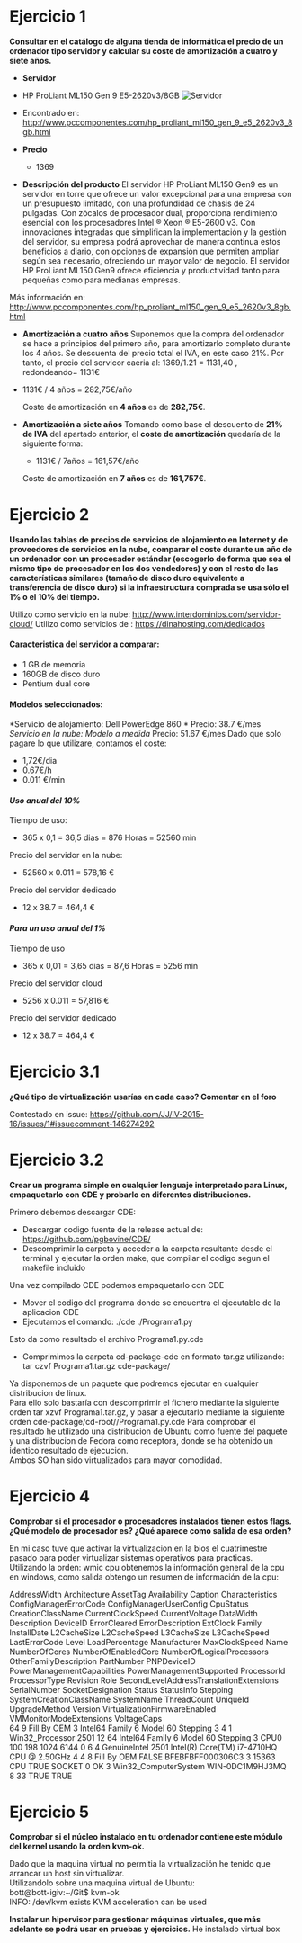 # Ejercicio 1

**Consultar en el catálogo de alguna tienda de informática el precio de un ordenador tipo servidor y calcular su coste de amortización a cuatro y siete años.**

* **Servidor**
* HP ProLiant ML150 Gen 9 E5-2620v3/8GB
![Servidor](http://thumbsfotos.pccomponentes.com/hp_proliant_ml150_gen_9_e5_2603v3_4gb_500gb_290_290.jpg)
* Encontrado en: http://www.pccomponentes.com/hp_proliant_ml150_gen_9_e5_2620v3_8gb.html

* **Precio**

	* 1369

* **Descripción del producto**
El servidor HP ProLiant ML150 Gen9 es un servidor en torre que ofrece un valor excepcional para una empresa con un presupuesto limitado, con una profundidad de chasis de 24 pulgadas. Con zócalos de procesador dual, proporciona rendimiento esencial con los procesadores Intel ® Xeon ® E5-2600 v3. 
Con innovaciones integradas que simplifican la implementación y la gestión del servidor, su empresa podrá aprovechar de manera continua estos beneficios a diario, con opciones de expansión que permiten ampliar según sea necesario, ofreciendo un mayor valor de negocio. El servidor HP ProLiant ML150 Gen9 ofrece eficiencia y productividad tanto para pequeñas como para medianas empresas.

Más información en: http://www.pccomponentes.com/hp_proliant_ml150_gen_9_e5_2620v3_8gb.html
	

* **Amortización a cuatro años**
Suponemos que la compra del ordenador se hace a principios del primero año, para amortizarlo completo durante los 4 años.
Se descuenta del precio total el IVA, en este caso 21%. Por tanto, el precio del servicor caeria al: 1369/1.21 = 1131,40 , redondeando= 1131€

* 1131€ / 4 años = 282,75€/año

	Coste de amortización en **4 años** es de **282,75€**.

	
	

* **Amortización a siete años**
Tomando como base el descuento de **21% de IVA** del apartado anterior, el **coste de amortización** quedaría de la siguiente forma:

	* 1131€ / 7años = 161,57€/año

	Coste de amortización en **7 años** es de **161,757€**. 


# Ejercicio 2

**Usando las tablas de precios de servicios de alojamiento en Internet y de proveedores de servicios en la nube, comparar el coste durante un año de un ordenador con un procesador estándar (escogerlo de forma que sea el mismo tipo de procesador en los dos vendedores) y con el resto de las características similares (tamaño de disco duro equivalente a transferencia de disco duro) si la infraestructura comprada se usa sólo el 1% o el 10% del tiempo.**

Utilizo como servicio en la nube: http://www.interdominios.com/servidor-cloud/
Utilizo como servicios de : https://dinahosting.com/dedicados

#### Caracteristica del servidor a comparar:
* 1 GB de memoria
* 160GB de disco duro
* Pentium dual core

#### Modelos seleccionados:
*Servicio de alojamiento: Dell PowerEdge 860 * 
Precio: 38.7 €/mes
*Servicio en la nube: Modelo a medida*
Precio: 51.67 €/mes Dado que solo pagare lo que utilizare, contamos el coste:
* 1,72€/dia
* 0.67€/h
* 0.011 €/min

#### *Uso anual del 10%*

Tiempo de uso:  
* 365 x 0,1 = 36,5 dias = 876 Horas = 52560 min  

Precio del servidor en la nube:  
* 52560 x 0.011 = 578,16 €  

Precio del servidor dedicado  
* 12 x 38.7 = 464,4 €   

#### *Para un uso anual del 1%*   

Tiempo de uso
* 365 x 0,01 = 3,65 dias = 87,6 Horas = 5256 min  

Precio del servidor cloud  
* 5256 x 0.011 = 57,816 €  

Precio del servidor dedicado  
* 12 x 38.7 = 464,4 €    


# Ejercicio 3.1
**¿Qué tipo de virtualización usarías en cada caso? Comentar en el foro**

Contestado en issue: https://github.com/JJ/IV-2015-16/issues/1#issuecomment-146274292

# Ejercicio 3.2

**Crear un programa simple en cualquier lenguaje interpretado para Linux, empaquetarlo con CDE y probarlo en diferentes distribuciones.**

Primero debemos descargar CDE:
* Descargar codigo fuente de la release actual de: https://github.com/pgbovine/CDE/
* Descomprimir la carpeta y acceder a la carpeta resultante desde el terminal y ejecutar la orden make, que compilar el codigo segun el makefile incluido

Una vez compilado CDE podemos empaquetarlo con CDE  
* Mover el codigo del programa donde se encuentra el ejecutable de la aplicacion CDE  
* Ejecutamos el comando: ./cde ./Programa1.py  

Esto da como resultado el archivo Programa1.py.cde  
* Comprimimos la carpeta cd-package-cde en formato tar.gz utilizando: tar czvf Programa1.tar.gz cde-package/  

Ya disponemos de un paquete que podremos ejecutar en cualquier distribucion de linux.  
Para ello solo bastaría con descomprimir el fichero mediante la siguiente orden tar xzvf Programa1.tar.gz, y pasar a ejecutarlo mediante la siguiente orden cde-package/cd-root/<ruta>/Programa1.py.cde
Para comprobar el resultado he utilizado una distribucion de Ubuntu como fuente del paquete y una distribucion de Fedora como receptora, donde se ha obtenido un identico resultado de ejecucion.  
Ambos SO han sido virtualizados para mayor comodidad.

# Ejercicio 4
**Comprobar si el procesador o procesadores instalados tienen estos flags. ¿Qué modelo de procesador es? ¿Qué aparece como salida de esa orden?**

En mi caso tuve que activar la virtualizacion en la bios el cuatrimestre pasado para poder virtualizar sistemas operativos para practicas.  
Utilizando la orden: wmic cpu obtenemos la información general de la cpu en windows, como salida obtengo un resumen de información de la cpu:  

AddressWidth  Architecture  AssetTag     Availability  Caption                               Characteristics  ConfigManagerErrorCode  ConfigManagerUserConfig  CpuStatus  CreationClassName  CurrentClockSpeed  CurrentVoltage  DataWidth  Description                           DeviceID  ErrorCleared  ErrorDescription  ExtClock  Family  InstallDate  L2CacheSize  L2CacheSpeed  L3CacheSize  L3CacheSpeed  LastErrorCode  Level  LoadPercentage  Manufacturer  MaxClockSpeed  Name                                       NumberOfCores  NumberOfEnabledCore  NumberOfLogicalProcessors  OtherFamilyDescription  PartNumber   PNPDeviceID  PowerManagementCapabilities  PowerManagementSupported  ProcessorId       ProcessorType  Revision  Role  SecondLevelAddressTranslationExtensions  SerialNumber  SocketDesignation  Status  StatusInfo  Stepping  SystemCreationClassName  SystemName       ThreadCount  UniqueId  UpgradeMethod  Version  VirtualizationFirmwareEnabled  VMMonitorModeExtensions  VoltageCaps  
64            9             Fill By OEM  3             Intel64 Family 6 Model 60 Stepping 3  4                                                                 1          Win32_Processor    2501               12              64         Intel64 Family 6 Model 60 Stepping 3  CPU0                                      100       198                  1024                       6144         0                            6      4               GenuineIntel  2501           Intel(R) Core(TM) i7-4710HQ CPU @ 2.50GHz  4              4                    8                                                  Fill By OEM                                            FALSE                     BFEBFBFF000306C3  3              15363     CPU   TRUE                                                   SOCKET 0           OK      3                     Win32_ComputerSystem     WIN-0DC1M9HJ3MQ  8                      33                      TRUE                           TRUE                                  


# Ejercicio 5
**Comprobar si el núcleo instalado en tu ordenador contiene este módulo del kernel usando la orden kvm-ok.** 

Dado que la maquina virtual no permitia la virtualización he tenido que arrancar un host sin virtualizar.  
Utilizandolo sobre una maquina virtual de Ubuntu:  
bott@bott-igiv:~/Git$ kvm-ok  
INFO: /dev/kvm exists KVM acceleration can be used  

**Instalar un hipervisor para gestionar máquinas virtuales, que más adelante se podrá usar en pruebas y ejercicios.**
He instalado virtual box
